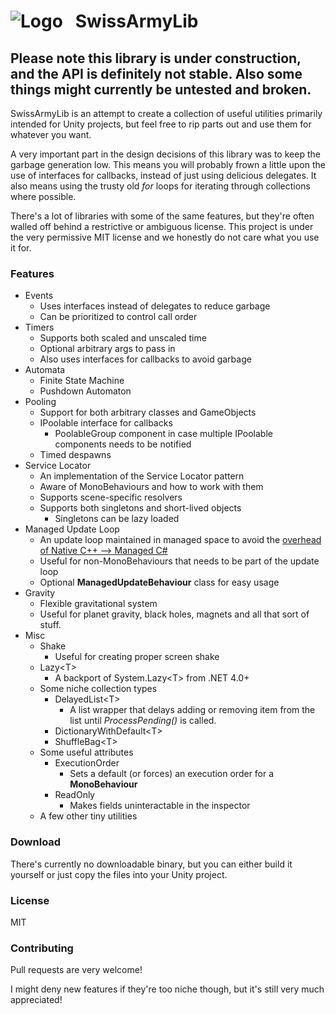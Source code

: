 # ![Logo](https://gitlab.com/archoninteractive/SwissArmyLib/raw/master/logo.png) &nbsp; SwissArmyLib
## Please note this library is under construction, and the API is definitely not stable. Also some things might currently be untested and broken.

SwissArmyLib is an attempt to create a collection of useful utilities primarily intended for Unity projects, but feel free to rip parts out and use them for whatever you want.

A very important part in the design decisions of this library was to keep the garbage generation low. This means you will probably frown a little upon the use of interfaces for callbacks, instead of just using delicious delegates. It also means using the trusty old *for* loops for iterating through collections where possible.

There's a lot of libraries with some of the same features, but they're often walled off behind a restrictive or ambiguous license. 
This project is under the very permissive MIT license and we honestly do not care what you use it for.

### Features
* Events
    * Uses interfaces instead of delegates to reduce garbage
    * Can be prioritized to control call order
* Timers
    * Supports both scaled and unscaled time
    * Optional arbitrary args to pass in
    * Also uses interfaces for callbacks to avoid garbage
* Automata
    * Finite State Machine
    * Pushdown Automaton
* Pooling
    * Support for both arbitrary classes and GameObjects
    * IPoolable interface for callbacks
        * PoolableGroup component in case multiple IPoolable components needs to be notified
    * Timed despawns
* Service Locator
    * An implementation of the Service Locator pattern
    * Aware of MonoBehaviours and how to work with them
    * Supports scene-specific resolvers
    * Supports both singletons and short-lived objects
        * Singletons can be lazy loaded
* Managed Update Loop
    * An update loop maintained in managed space to avoid the [overhead of Native C++ --> Managed C#](https://blogs.unity3d.com/2015/12/23/1k-update-calls/)
    * Useful for non-MonoBehaviours that needs to be part of the update loop
    * Optional **ManagedUpdateBehaviour** class for easy usage
* Gravity
    * Flexible gravitational system
    * Useful for planet gravity, black holes, magnets and all that sort of stuff.
* Misc
    * Shake
        * Useful for creating proper screen shake
    * Lazy&lt;T&gt;
        * A backport of System.Lazy&lt;T&gt; from .NET 4.0+
    * Some niche collection types
        * DelayedList&lt;T&gt;
            * A list wrapper that delays adding or removing item from the list until *ProcessPending()* is called.
        * DictionaryWithDefault&lt;T&gt;
        * ShuffleBag&lt;T&gt;
    * Some useful attributes
        * ExecutionOrder
            * Sets a default (or forces) an execution order for a **MonoBehaviour**
        * ReadOnly
            * Makes fields uninteractable in the inspector
    * A few other tiny utilities

### Download
There's currently no downloadable binary, but you can either build it yourself or just copy the files into your Unity project.

### License
MIT

### Contributing
Pull requests are very welcome!

I might deny new features if they're too niche though, but it's still very much appreciated!

